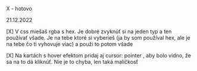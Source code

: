 X - hotovo

21.12.2022

[X] V css miešaš rgba s hex. Je dobré zvyknúť si na jeden typ a ten používať všade. Je na tebe ktoré si vyberieš (ja by som používal hex, ale je na tebe čo ti vyhovuje viac) a použi to potom všade

[X] Na kartách s hover efektom pridaj aj cursor: pointer , aby bolo vidno, že sa na to dá kliknúť. Nie je to chyba, len taká maličkosť
